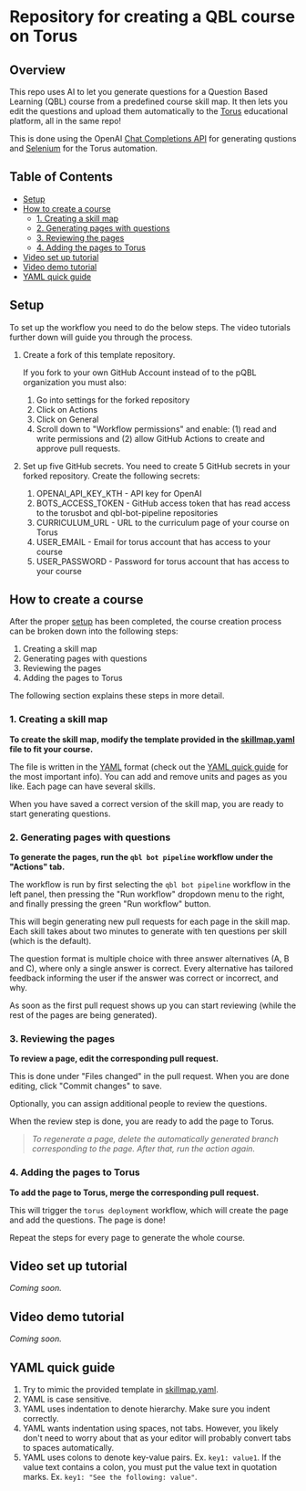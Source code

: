 # Repository for creating a QBL course on Torus

## Overview
This repo uses AI to let you generate questions for a Question Based Learning (QBL) course from a predefined course skill map. It then lets you edit the questions and upload them automatically to the [Torus](https://oli.cmu.edu/torus/) educational platform, all in the same repo!

This is done using the OpenAI [Chat Completions API](https://platform.openai.com/docs/guides/gpt/chat-completions-api) for generating qustions and [Selenium](https://www.selenium.dev/) for the Torus automation.

## Table of Contents
- [Setup](#setup)
- [How to create a course](#how-to-create-a-course)
  - [1. Creating a skill map](#1-creating-a-skill-map)
  - [2. Generating pages with questions](#2-generating-pages-with-questions)
  - [3. Reviewing the pages](#3-reviewing-the-pages)
  - [4. Adding the pages to Torus](#4-adding-the-pages-to-torus)
- [Video set up tutorial](#video-set-up-tutorial)
- [Video demo tutorial](#video-demo-tutorial)
- [YAML quick guide](#yaml-quick-guide)

## Setup

To set up the workflow you need to do the below steps. The video tutorials further down will guide you through the process.

1. Create a fork of this template repository.

   If you fork to your own GitHub Account instead of to the pQBL organization you must also:

   1. Go into settings for the forked repository
   2. Click on Actions
   3. Click on General
   4. Scroll down to "Workflow permissions" and enable: (1) read and write permissions and (2) allow GitHub Actions to create and approve pull requests.

3. Set up five GitHub secrets. You need to create 5 GitHub secrets in your forked repository. Create the following secrets:

    1. OPENAI_API_KEY_KTH - API key for OpenAI
    2. BOTS_ACCESS_TOKEN - GitHub access token that has read access to the torusbot and qbl-bot-pipeline repositories
    3. CURRICULUM_URL - URL to the curriculum page of your course on Torus
    4. USER_EMAIL - Email for torus account that has access to your course
    5. USER_PASSWORD - Password for torus account that has access to your course

## How to create a course

After the proper [setup](#setup) has been completed, the course creation process can be broken down into the following steps:

1. Creating a skill map
2. Generating pages with questions
3. Reviewing the pages
4. Adding the pages to Torus

The following section explains these steps in more detail.

### 1. Creating a skill map

**To create the skill map, modify the template provided in the [skillmap.yaml](/skillmap.yaml) file to fit your course.**

The file is written in the [YAML](https://en.wikipedia.org/wiki/YAML) format (check out the [YAML quick guide](#yaml-quick-guide) for the most important info). You can add and remove units and pages as you like. Each page can have several skills.

When you have saved a correct version of the skill map, you are ready to start generating questions.

### 2. Generating pages with questions

**To generate the pages, run the `qbl bot pipeline` workflow under the "Actions" tab.**

The workflow is run by first selecting the `qbl bot pipeline` workflow in the left panel, then pressing the "Run workflow" dropdown menu to the right, and finally pressing the green "Run workflow" button.

This will begin generating new pull requests for each page in the skill map. Each skill takes about two minutes to generate with ten questions per skill (which is the default). 

The question format is multiple choice with three answer alternatives (A, B and C), where only a single answer is correct. Every alternative has tailored feedback informing the user if the answer was correct or incorrect, and why.

As soon as the first pull request shows up you can start reviewing (while the rest of the pages are being generated).

### 3. Reviewing the pages

**To review a page, edit the corresponding pull request.**

This is done under "Files changed" in the pull request. When you are done editing, click "Commit changes" to save.

Optionally, you can assign additional people to review the questions.

When the review step is done, you are ready to add the page to Torus.

> *To regenerate a page, delete the automatically generated branch corresponding to the page. After that, run the action again.* 

### 4. Adding the pages to Torus

**To add the page to Torus, merge the corresponding pull request.**

This will trigger the `torus deployment` workflow, which will create the page and add the questions. The page is done!

Repeat the steps for every page to generate the whole course.

## Video set up tutorial
*Coming soon.*

## Video demo tutorial
*Coming soon.*

## YAML quick guide

1. Try to mimic the provided template in [skillmap.yaml](skillmap.yaml).
2. YAML is case sensitive.
3. YAML uses indentation to denote hierarchy. Make sure you indent correctly.
4. YAML wants indentation using spaces, not tabs. However, you likely don't need to worry about that as your editor will probably convert tabs to spaces automatically.
5. YAML uses colons to denote key-value pairs. Ex. `key1: value1`. If the value text contains a colon, you must put the value text in quotation marks. Ex. `key1: "See the following: value"`.
